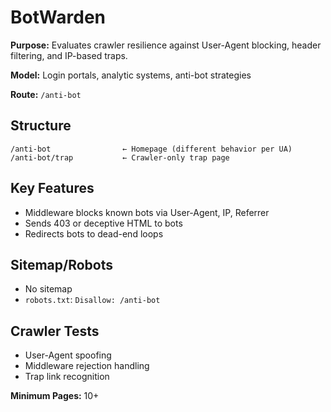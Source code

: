 # BotWarden

**Purpose:** Evaluates crawler resilience against User-Agent blocking, header filtering, and IP-based traps.

**Model:** Login portals, analytic systems, anti-bot strategies

**Route:** `/anti-bot`

## Structure

```
/anti-bot                ← Homepage (different behavior per UA)
/anti-bot/trap           ← Crawler-only trap page
```

## Key Features

- Middleware blocks known bots via User-Agent, IP, Referrer
- Sends 403 or deceptive HTML to bots
- Redirects bots to dead-end loops

## Sitemap/Robots

- No sitemap
- `robots.txt`: `Disallow: /anti-bot`

## Crawler Tests

- User-Agent spoofing
- Middleware rejection handling
- Trap link recognition

**Minimum Pages:** 10+